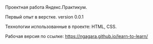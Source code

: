 Проектная работа Яндекс.Практикум.

Первый опыт в верстке. version 0.0.1

Технологии использованные в проекте: HTML, CSS.

Рабочая версия по ссылке: https://ngagara.github.io/learn-to-learn/
